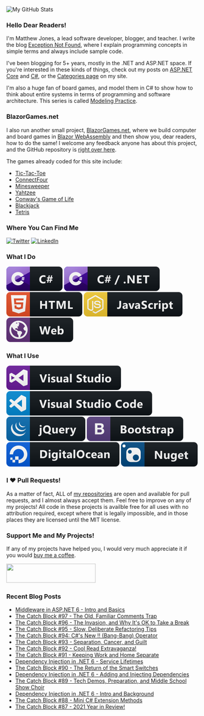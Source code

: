 ![My GitHub Stats](https://github-readme-stats.vercel.app/api?username=exceptionnotfound&count_private=true)

### Hello Dear Readers!

I'm Matthew Jones, a lead software developer, blogger, and teacher. I write the blog [Exception Not Found](https://exceptionnotfound.net/), where I explain programming concepts in simple terms and always include sample code.

I've been blogging for 5+ years, mostly in the .NET and ASP.NET space. If you're interested in these kinds of things, check out my posts on [ASP.NET Core](https://exceptionnotfound.net/tag/aspnetcore/) and [C#](https://exceptionnotfound.net/tag/csharp/), or the [Categories page](https://exceptionnotfound.net/tags/) on my site.

I'm also a huge fan of board games, and model them in C# to show how to think about entire systems in terms of programming and software architecture. This series is called [Modeling Practice](https://exceptionnotfound.net/tag/modelingpractice/).

### BlazorGames.net
I also run another small project, [BlazorGames.net](https://blazorgames.net/), where we build computer and board games in [Blazor WebAssembly](https://docs.microsoft.com/en-us/aspnet/core/blazor/?view=aspnetcore-3.1) and then show you, dear readers, how to do the same! I welcome any feedback anyone has about this project, and the GitHub repository is [right over here](https://github.com/exceptionnotfound/BlazorGames). 

The games already coded for this site include: 
* [Tic-Tac-Toe](https://blazorgames.net/tictactoe) 
* [ConnectFour](https://blazorgames.net/connectfour)
* [Minesweeper](https://blazorgames.net/minesweeper)
* [Yahtzee](https://blazorgames.net/yahtzee)
* [Conway's Game of Life](https://blazorgames.net/gameoflife)
* [Blackjack](http://blazorgames.net/blackjack)
* [Tetris](http://blazorgames.net/tetris)

### Where You Can Find Me
[![Twitter](https://raw.githubusercontent.com/MikeCodesDotNET/MikeCodesDotNET/a8abbf37441f3253f74ea255a47f289208d7568c/Resources/twitter.svg)](https://twitter.com/ExceptionNotFnd) [![LinkedIn](https://raw.githubusercontent.com/MikeCodesDotNET/MikeCodesDotNET/a8abbf37441f3253f74ea255a47f289208d7568c/Resources/linkedIn.svg)](https://www.linkedin.com/in/matthew-jones-b7879b155/)

### What I Do
![C#](https://github.com/MikeCodesDotNET/ColoredBadges/raw/master/svg/dev/languages/csharp.svg)
![C# and .NET](https://raw.githubusercontent.com/MikeCodesDotNET/ColoredBadges/master/svg/dev/languages/csharp_dotnet.svg)  ![HTML](https://raw.githubusercontent.com/MikeCodesDotNET/ColoredBadges/master/svg/dev/languages/html.svg) ![JavaScript](https://raw.githubusercontent.com/MikeCodesDotNET/ColoredBadges/master/svg/dev/languages/js.svg) ![Web Development](https://raw.githubusercontent.com/MikeCodesDotNET/ColoredBadges/master/svg/dev/misc/web.svg)
### What I Use
![Visual Studio](https://raw.githubusercontent.com/MikeCodesDotNET/ColoredBadges/master/svg/dev/tools/visualstudio.svg) ![Visual Studio Code](https://github.com/MikeCodesDotNET/ColoredBadges/raw/master/svg/dev/tools/visualstudio_code.svg) ![jQuery](https://raw.githubusercontent.com/MikeCodesDotNET/ColoredBadges/master/svg/dev/frameworks/jquery.svg) ![Bootstrap](https://github.com/MikeCodesDotNET/ColoredBadges/raw/master/svg/dev/frameworks/bootstrap.svg) ![DigitalOcean](https://raw.githubusercontent.com/MikeCodesDotNET/ColoredBadges/master/svg/dev/services/digitalocean.svg) ![NuGet](https://github.com/MikeCodesDotNET/ColoredBadges/raw/master/svg/dev/services/nuget.svg)

### I ♥ Pull Requests!
As a matter of fact, ALL of [my repositories](https://github.com/exceptionnotfound?tab=repositories) are open and available for pull requests, and I almost always accept them. Feel free to improve on any of my projects! All code in these projects is availble free for all uses with no attribution required, except where that is legally impossible, and in those places they are licensed until the MIT license.

### Support Me and My Projects!
If any of my projects have helped you, I would very much appreciate it if you would [buy me a coffee](https://www.buymeacoffee.com/exceptionnotfnd). 

<a href="https://www.buymeacoffee.com/exceptionnotfnd">
    <img width=235 height=50 src="https://img.buymeacoffee.com/button-api/?text=Buy me a coffee&emoji=☕&slug=exceptionnotfnd&button_colour=662a7a&font_colour=ffffff&font_family=Poppins&outline_colour=ffffff&coffee_colour=FFDD00">
</a>

### Recent Blog Posts
<!-- BLOGPOSTS:START -->
- [ Middleware in ASP.NET 6 - Intro and Basics ](https://exceptionnotfound.net/middleware-in-asp-dotnet-6-intro-and-basics/)
- [ The Catch Block #97 - The Old, Familiar Comments Trap ](https://exceptionnotfound.net/the-catch-block-97-the-old-familiar-comments-trap/)
- [ The Catch Block #96 - The Invasion, and Why It&#x27;s OK to Take a Break ](https://exceptionnotfound.net/untitled/)
- [ The Catch Block #95 - Slow, Deliberate Refactoring Tips ](https://exceptionnotfound.net/the-catch-block-95-slow-purposeful-refactoring-tips/)
- [ The Catch Block #94: C#&#x27;s New !! (Bang-Bang) Operator ](https://exceptionnotfound.net/the-catch-block-94-csharps-new-bang-bang-operator/)
- [ The Catch Block #93 - Separation, Cancer, and Guilt ](https://exceptionnotfound.net/the-catch-block-93-separation-cancer-and-guilt/)
- [ The Catch Block #92 - Cool Read Extravaganza! ](https://exceptionnotfound.net/the-catch-block-92-cool-read-extravaganza/)
- [ The Catch Block #91 - Keeping Work and Home Separate ](https://exceptionnotfound.net/the-catch-block-91-keeping-work-and-home-separate/)
- [ Dependency Injection in .NET 6 - Service Lifetimes ](https://exceptionnotfound.net/dependency-injection-in-dotnet-6-service-lifetimes/)
- [ The Catch Block #90 - The Return of the Smart Switches ](https://exceptionnotfound.net/the-catch-block-90-the-return-of-the-smart-switches/)
- [ Dependency Injection in .NET 6 - Adding and Injecting Dependencies ](https://exceptionnotfound.net/dependency-injection-in-dotnet-6-adding-and-injecting-dependencies/)
- [ The Catch Block #89 - Tech Demos, Preparation, and Middle School Show Choir ](https://exceptionnotfound.net/the-catch-block-89-tech-demos-preparation-and-middle-school-show-choir/)
- [ Dependency Injection in .NET 6 - Intro and Background ](https://exceptionnotfound.net/dependency-injection-in-dotnet-6-intro-and-background/)
- [ The Catch Block #88 - Mini C# Extension Methods ](https://exceptionnotfound.net/the-catch-block-88-mini-c-extension-methods/)
- [ The Catch Block #87 - 2021 Year in Review! ](https://exceptionnotfound.net/the-catch-block-87-2021-year-in-review/)
<!-- BLOGPOSTS:END -->
